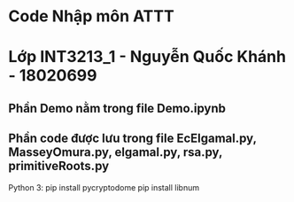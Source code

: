 # Code Nhập môn ATTT
# Lớp INT3213_1 - Nguyễn Quốc Khánh - 18020699
## Phần Demo nằm trong file Demo.ipynb
## Phần code được lưu trong file EcElgamal.py, MasseyOmura.py, elgamal.py, rsa.py, primitiveRoots.py
Python 3:  pip install pycryptodome  pip install libnum

